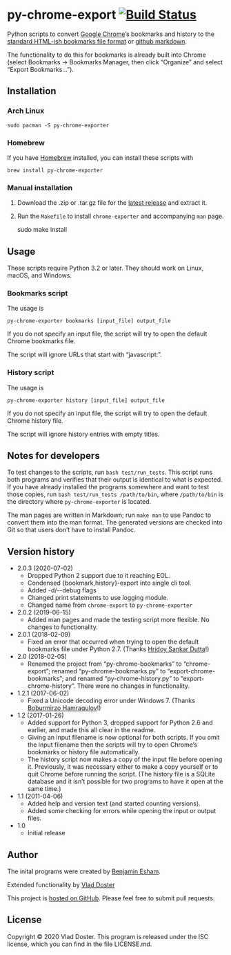 # py-chrome-export [![Build Status](https://travis-ci.org/vladdoster/py-chrome-export.svg?branch=master)](https://travis-ci.org/vladdoster/py-chrome-export)

Python scripts to convert [Google Chrome]’s bookmarks and history to the [standard HTML-ish bookmarks file format][format] or [github markdown].

[Google Chrome]: http://www.google.com/chrome/
[format]: https://msdn.microsoft.com/en-us/library/aa753582(v=vs.85).aspx
[github markdown]: https://github.github.com/gfm/

The functionality to do this for bookmarks is already built into Chrome (select Bookmarks&nbsp;→ Bookmarks Manager, then click “Organize” and select “Export Bookmarks…”).

## Installation

### Arch Linux

    sudo pacman -S py-chrome-exporter

### Homebrew

If you have [Homebrew] installed, you can install these scripts with

    brew install py-chrome-exporter

[Homebrew]: https://brew.sh

### Manual installation

1. Download the .zip or .tar.gz file for the [latest release] and extract it.

2. Run the `Makefile` to install `chrome-exporter` and accompanying `man` page.

    sudo make install


[latest release]: https://github.com/vladdoster/py-chrome-exporter/releases/latest

## Usage

These scripts require Python 3.2 or later. They should work on Linux, macOS, and Windows.

### Bookmarks script

The usage is

    py-chrome-exporter bookmarks [input_file] output_file

If you do not specify an input file, the script will try to open the default Chrome bookmarks file.

The script will ignore URLs that start with “javascript:”.

### History script

The usage is

    py-chrome-exporter history [input_file] output_file

If you do not specify an input file, the script will try to open the default Chrome history file.

The script will ignore history entries with empty titles.

## Notes for developers

To test changes to the scripts, run `bash test/run_tests`. This script runs both programs and verifies that their output is identical to what is expected. If you have already installed the programs somewhere and want to test those copies, run `bash test/run_tests /path/to/bin`, where `/path/to/bin` is the directory where `py-chrome-exporter` is located.

The man pages are written in Markdown; run `make man` to use Pandoc to convert them into the man format. The generated versions are checked into Git so that users don’t have to install Pandoc.

## Version history
* 2.0.3 (2020-07-02)
    - Dropped Python 2 support due to it reaching EOL. 
    - Condensed {bookmark,history}-export into single cli tool.
    - Added -d/--debug flags
    - Changed print statements to use logging module.
    - Changed name from `chrome-export` to `py-chrome-exporter`
* 2.0.2 (2019-06-15)
    - Added man pages and made the testing script more flexible. No changes to functionality.
* 2.0.1 (2018-02-09)
    - Fixed an error that occurred when trying to open the default bookmarks file under Python 2.7. (Thanks [Hridoy Sankar Dutta](https://github.com/hridaydutta123)!)
* 2.0 (2018-02-05)
    - Renamed the project from “py-chrome-bookmarks” to “chrome-export”; renamed “py-chrome-bookmarks.py” to “export-chrome-bookmarks”; and renamed “py-chrome-history.py” to “export-chrome-history”. There were no changes in functionality.
* 1.2.1 (2017-06-02)
    - Fixed a Unicode decoding error under Windows 7. (Thanks [Boburmirzo Hamraqulov](https://github.com/bzimor)!)
* 1.2 (2017-01-26)
    - Added support for Python 3, dropped support for Python 2.6 and earlier, and made this all clear in the readme.
    - Giving an input filename is now optional for both scripts. If you omit the input filename then the scripts will try to open Chrome’s bookmarks or history file automatically.
    - The history script now makes a copy of the input file before opening it. Previously, it was necessary either to make a copy yourself or to quit Chrome before running the script. (The history file is a SQLite database and it isn’t possible for two programs to have it open at the same time.)
* 1.1 (2011-04-06)
    - Added help and version text (and started counting versions).
    - Added some checking for errors while opening the input or output files.
* 1.0
    - Initial release

## Author

The inital programs were created by [Benjamin Esham](https://esham.io).

Extended functionality by [Vlad Doster](http://vdoster.com)

This project is [hosted on GitHub](https://github.com/vladdoster/py-chrome-export). Please feel free to submit pull requests.

## License

Copyright © 2020 Vlad Doster. This program is released under the ISC license, which you can find in the file LICENSE.md.
